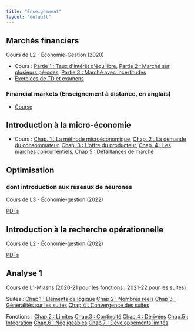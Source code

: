 ```yaml
---
title: "Enseignement"
layout: "default"
---
```


## Marchés financiers

Cours de L2 - &Eacute;conomie-Gestion (2020)

- Cours : [Partie 1 : Taux d'intérêt d'équilibre](https://cloud.univ-grenoble-alpes.fr/index.php/s/sZPySzjbZcHPDjB), [Partie 2 : Marché sur plusieurs pérodes](https://cloud.univ-grenoble-alpes.fr/index.php/s/PP5HZJt2idMjXz5), [Partie 3 : Marché avec incertitudes](https://cloud.univ-grenoble-alpes.fr/index.php/s/WH369ei52ikDnT3)
- <a href="https://cloud.univ-grenoble-alpes.fr/index.php/s/FXoii3DGpZXDJCY">Exercices de TD et examens</a>

### Financial markets (Enseignement à distance, en anglais)

- [Course](https://cloud.univ-grenoble-alpes.fr/s/smaLBysK3ij5jEZ)

## Introduction à la micro-économie

- Cours : [Chap. 1 : La méthode microéconomique](https://cloud.univ-grenoble-alpes.fr/index.php/s/qyRXyasmMHQbk2P), [Chap. 2 : La demande du consommateur](https://cloud.univ-grenoble-alpes.fr/index.php/s/5JDafjySab8G8y5), [Chap. 3 : L'offre du producteur](https://cloud.univ-grenoble-alpes.fr/index.php/s/PLPqCDAgbHg4SCi), [Chap. 4 : Les marchés concurrentiels](https://cloud.univ-grenoble-alpes.fr/index.php/s/naKYegdAzp4RB6E), [Chap 5 : Défaillances de marché](https://cloud.univ-grenoble-alpes.fr/index.php/s/ep4rnxXg25g8rp7)

## Optimisation
### dont introduction aux réseaux de neurones

Cours de L3 - &Eacute;conomie-gestion (2022)

[PDFs](https://cloud.univ-grenoble-alpes.fr/s/5GApz4WcZj3SpR9)

## Introduction à la recherche opérationnelle

Cours de L2 - &Eacute;conomie-gestion (2022)

[PDFs](https://cloud.univ-grenoble-alpes.fr/s/rSGtCaQy3QGPtH4)

## Analyse 1

Cours de L1-Miashs (2020-21 pour les fonctions ; 2021-22 pour les suites)

Suites : [Chap.1 : Eléments de logique](https://cloud.univ-grenoble-alpes.fr/index.php/s/zRJtBokP5zTs6Rz)
[Chap 2 : Nombres réels](https://cloud.univ-grenoble-alpes.fr/index.php/s/A3BSYDNtXpCajCn)
[Chap 3 : Généralités sur les suites](https://cloud.univ-grenoble-alpes.fr/index.php/s/5kkYPcB5RRrnHrK)
[Chap 4 : Convergence des suites](https://cloud.univ-grenoble-alpes.fr/index.php/s/ezcmzN5P55Fe4Ps)

Fonctions : [Chap.2 : Limites](https://cloud.univ-grenoble-alpes.fr/index.php/s/BXpaWL9yCrJZKJ3)
[Chap.3 : Continuité](https://cloud.univ-grenoble-alpes.fr/index.php/s/XR28RAYZkHAkfpS)
[Chap.4 : Dérivées](https://cloud.univ-grenoble-alpes.fr/index.php/s/soCnewZxams6HDi)
[Chap.5 : Intégration](https://cloud.univ-grenoble-alpes.fr/index.php/s/RHWtofpyykqcDTx)
[Chap.6 : Négligeables](https://cloud.univ-grenoble-alpes.fr/index.php/s/cs2ZjnTAiGNj47q)
[Chap.7 : Développements limités](https://cloud.univ-grenoble-alpes.fr/index.php/s/GPCFE3k9SxJYrci)
